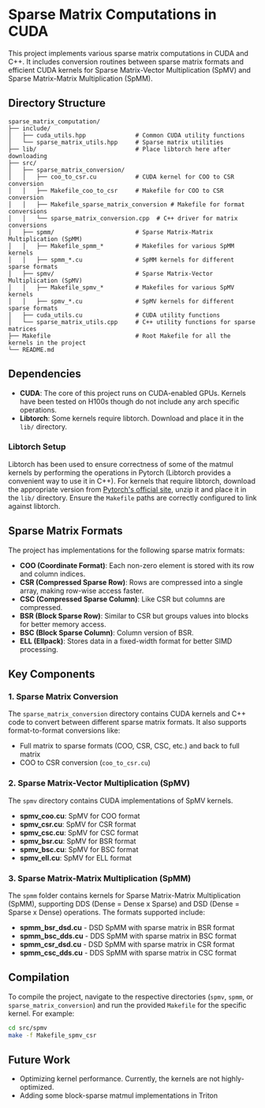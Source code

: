 # Sparse Matrix Computations in CUDA

This project implements various sparse matrix computations in CUDA and C++. It includes conversion routines between sparse matrix formats and efficient CUDA kernels for Sparse Matrix-Vector Multiplication (SpMV) and Sparse Matrix-Matrix Multiplication (SpMM). 

## Directory Structure

```
sparse_matrix_computation/
├── include/
│   ├── cuda_utils.hpp              # Common CUDA utility functions
│   └── sparse_matrix_utils.hpp     # Sparse matrix utilities
├── lib/                            # Place libtorch here after downloading
├── src/
│   ├── sparse_matrix_conversion/
│   │   ├── coo_to_csr.cu           # CUDA kernel for COO to CSR conversion
│   │   ├── Makefile_coo_to_csr     # Makefile for COO to CSR conversion
│   │   ├── Makefile_sparse_matrix_conversion # Makefile for format conversions
│   │   └── sparse_matrix_conversion.cpp  # C++ driver for matrix conversions
│   ├── spmm/                       # Sparse Matrix-Matrix Multiplication (SpMM)
│   │   ├── Makefile_spmm_*         # Makefiles for various SpMM kernels
│   │   ├── spmm_*.cu               # SpMM kernels for different sparse formats
│   ├── spmv/                       # Sparse Matrix-Vector Multiplication (SpMV)
│   │   ├── Makefile_spmv_*         # Makefiles for various SpMV kernels
│   │   ├── spmv_*.cu               # SpMV kernels for different sparse formats
│   ├── cuda_utils.cu               # CUDA utility functions
│   └── sparse_matrix_utils.cpp     # C++ utility functions for sparse matrices
├── Makefile                        # Root Makefile for all the kernels in the project
└── README.md
```

## Dependencies

- **CUDA**: The core of this project runs on CUDA-enabled GPUs. Kernels have been tested on H100s though do not include any arch specific operations.
- **Libtorch**: Some kernels require libtorch. Download and place it in the `lib/` directory.

### Libtorch Setup

Libtorch has been used to ensure correctness of some of the matmul kernels by performing the operations in Pytorch (Libtorch provides a convenient way to use it in C++). For kernels that require libtorch, download the appropriate version from [Pytorch's official site](https://download.pytorch.org/libtorch/cu121/libtorch-cxx11-abi-shared-with-deps-2.4.0%2Bcu121.zip), unzip it and place it in the `lib/` directory. Ensure the `Makefile` paths are correctly configured to link against libtorch.

## Sparse Matrix Formats

The project has implementations for the following sparse matrix formats:

- **COO (Coordinate Format)**: Each non-zero element is stored with its row and column indices.
- **CSR (Compressed Sparse Row)**: Rows are compressed into a single array, making row-wise access faster.
- **CSC (Compressed Sparse Column)**: Like CSR but columns are compressed.
- **BSR (Block Sparse Row)**: Similar to CSR but groups values into blocks for better memory access.
- **BSC (Block Sparse Column)**: Column version of BSR.
- **ELL (Ellpack)**: Stores data in a fixed-width format for better SIMD processing.

## Key Components

### 1. Sparse Matrix Conversion

The `sparse_matrix_conversion` directory contains CUDA kernels and C++ code to convert between different sparse matrix formats. It also supports format-to-format conversions like:

- Full matrix to sparse formats (COO, CSR, CSC, etc.) and back to full matrix
- COO to CSR conversion (`coo_to_csr.cu`)

### 2. Sparse Matrix-Vector Multiplication (SpMV)

The `spmv` directory contains CUDA implementations of SpMV kernels.

- **spmv_coo.cu**: SpMV for COO format
- **spmv_csr.cu**: SpMV for CSR format
- **spmv_csc.cu**: SpMV for CSC format
- **spmv_bsr.cu**: SpMV for BSR format
- **spmv_bsc.cu**: SpMV for BSC format
- **spmv_ell.cu**: SpMV for ELL format

### 3. Sparse Matrix-Matrix Multiplication (SpMM)

The `spmm` folder contains kernels for Sparse Matrix-Matrix Multiplication (SpMM), supporting DDS (Dense = Dense x Sparse) and DSD (Dense = Sparse x Dense) operations. The formats supported include:

- **spmm_bsr_dsd.cu** - DSD SpMM with sparse matrix in BSR format
- **spmm_bsc_dds.cu** - DDS SpMM with sparse matrix in BSC format
- **spmm_csr_dsd.cu** - DSD SpMM with sparse matrix in CSR format
- **spmm_csc_dds.cu** - DDS SpMM with sparse matrix in CSC format

## Compilation

To compile the project, navigate to the respective directories (`spmv`, `spmm`, or `sparse_matrix_conversion`) and run the provided `Makefile` for the specific kernel. For example:

```bash
cd src/spmv
make -f Makefile_spmv_csr
```

## Future Work

- Optimizing kernel performance. Currently, the kernels are not highly-optimized.
- Adding some block-sparse matmul implementations in Triton